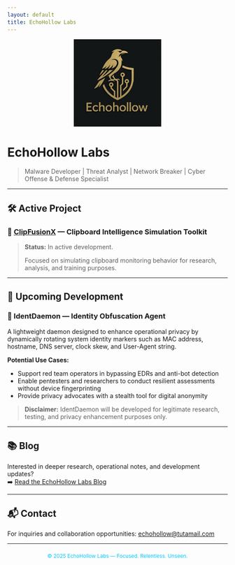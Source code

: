 ```yaml
---
layout: default
title: EchoHollow Labs
---
```


<div align="center">
  <img src="assets/images/logo.png" alt="EchoHollow Labs Logo" width="200">
</div>

# EchoHollow Labs

> Malware Developer | Threat Analyst | Network Breaker | Cyber Offense & Defense Specialist

---

## 🛠️ Active Project

### 🔗 [ClipFusionX](https://github.com/echohollow/ClipFusionX) — Clipboard Intelligence Simulation Toolkit  

> **Status:** In active development.  
> 
> Focused on simulating clipboard monitoring behavior for research, analysis, and training purposes.

---

## 🚀 Upcoming Development

### 🪪 IdentDaemon — Identity Obfuscation Agent

A lightweight daemon designed to enhance operational privacy by dynamically rotating system identity markers such as MAC address, hostname, DNS server, clock skew, and User-Agent string.

**Potential Use Cases:**
- Support red team operators in bypassing EDRs and anti-bot detection
- Enable pentesters and researchers to conduct resilient assessments without device fingerprinting
- Provide privacy advocates with a stealth tool for digital anonymity

> **Disclaimer:** IdentDaemon will be developed for legitimate research, testing, and privacy enhancement purposes only.

---

## 📚 Blog

Interested in deeper research, operational notes, and development updates?  
➡️ [Read the EchoHollow Labs Blog](/blog)

---

## 📬 Contact

For inquiries and collaboration opportunities: [echohollow@tutamail.com](mailto:echohollow@tutamail.com)

---

<div align="center"><sub><span style="color:#00c8ff;">© 2025 EchoHollow Labs — Focused. Relentless. Unseen.</span></sub></div>
